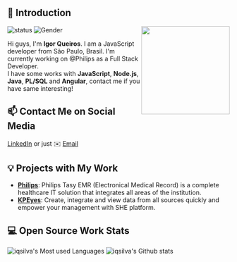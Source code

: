 ## 👋 Introduction

<img align='right' src='https://user-images.githubusercontent.com/5713670/87202985-820dcb80-c2b6-11ea-9f56-7ec461c497c3.gif' width='200"'>

![status](https://img.shields.io/badge/status-up-brightgreen) ![Gender](https://img.shields.io/badge/gender-%F0%9F%A4%B5-lightgrey)

Hi guys, I'm **Igor Queiros**. I am a JavaScript developer from São Paulo, Brasil. I'm currently working on @Philips as a Full Stack Developer.  
I have some works with **JavaScript**, **Node.js**, **Java**, **PL/SQL** and **Angular**, contact me if you have same interesting!

## 📫 Contact Me on Social Media

[LinkedIn][0] or just ✉️ [Email](mailto:igor.queiros@outlook.com)

## 💡 Projects with My Work

- [**Philips**](https://www.philips.com.br/): Philips Tasy EMR (Electronical Medical Record) is a complete healthcare IT solution that integrates all areas of the institution.
- [**KPEyes**](https://www.kpeyes.com.br/): Create, integrate and view data from all sources quickly and empower your management with SHE platform.

## 💻 Open Source Work Stats

![iqsilva's Most used Languages](https://github-readme-stats.vercel.app/api/top-langs/?username=iqsilva&theme=dark)
![iqsilva's Github stats](https://github-readme-stats.vercel.app/api?username=iqsilva&show_icons=true&theme=dark)

<!--
**iqsilva/iqsilva** is a ✨ _special_ ✨ repository because its `README.md` (this file) appears on your GitHub profile.
-->
[0]: https://www.linkedin.com/in/iqsilva/
